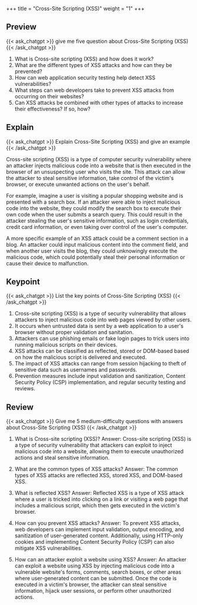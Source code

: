 +++
title = "Cross-Site Scripting (XSS)"
weight = "1"
+++
## Preview
{{< ask_chatgpt >}}
give me five question about Cross-Site Scripting (XSS)
{{< /ask_chatgpt >}}



1. What is Cross-site scripting (XSS) and how does it work? 
2. What are the different types of XSS attacks and how can they be prevented? 
3. How can web application security testing help detect XSS vulnerabilities? 
4. What steps can web developers take to prevent XSS attacks from occurring on their websites? 
5. Can XSS attacks be combined with other types of attacks to increase their effectiveness? If so, how?   

## Explain
{{< ask_chatgpt >}}
Explain Cross-Site Scripting (XSS) and give an example
{{< /ask_chatgpt >}}



Cross-site scripting (XSS) is a type of computer security vulnerability where an attacker injects malicious code into a website that is then executed in the browser of an unsuspecting user who visits the site. This attack can allow the attacker to steal sensitive information, take control of the victim's browser, or execute unwanted actions on the user's behalf.

For example, imagine a user is visiting a popular shopping website and is presented with a search box. If an attacker were able to inject malicious code into the website, they could modify the search box to execute their own code when the user submits a search query. This could result in the attacker stealing the user's sensitive information, such as login credentials, credit card information, or even taking over control of the user's computer.

A more specific example of an XSS attack could be a comment section in a blog. An attacker could input malicious content into the comment field, and when another user visits the blog, they could unknowingly execute the malicious code, which could potentially steal their personal information or cause their device to malfunction.   

## Keypoint
{{< ask_chatgpt >}}
List the key points of Cross-Site Scripting (XSS)
{{< /ask_chatgpt >}}



1. Cross-site scripting (XSS) is a type of security vulnerability that allows attackers to inject malicious code into web pages viewed by other users.
2. It occurs when untrusted data is sent by a web application to a user's browser without proper validation and sanitation.
3. Attackers can use phishing emails or fake login pages to trick users into running malicious scripts on their devices.
4. XSS attacks can be classified as reflected, stored or DOM-based based on how the malicious script is delivered and executed.
5. The impact of XSS attacks can range from session hijacking to theft of sensitive data such as usernames and passwords.
6. Prevention measures include input validation and sanitization, Content Security Policy (CSP) implementation, and regular security testing and reviews.   

## Review
{{< ask_chatgpt >}}
Give me 5 medium-difficulty questions with answers about Cross-Site Scripting (XSS)
{{< /ask_chatgpt >}}



1) What is Cross-site scripting (XSS)?
Answer: Cross-site scripting (XSS) is a type of security vulnerability that attackers can exploit to inject malicious code into a website, allowing them to execute unauthorized actions and steal sensitive information.

2) What are the common types of XSS attacks?
Answer: The common types of XSS attacks are reflected XSS, stored XSS, and DOM-based XSS. 

3) What is reflected XSS?
Answer: Reflected XSS is a type of XSS attack where a user is tricked into clicking on a link or visiting a web page that includes a malicious script, which then gets executed in the victim's browser.

4) How can you prevent XSS attacks?
Answer: To prevent XSS attacks, web developers can implement input validation, output encoding, and sanitization of user-generated content. Additionally, using HTTP-only cookies and implementing Content Security Policy (CSP) can also mitigate XSS vulnerabilities.

5) How can an attacker exploit a website using XSS?
Answer: An attacker can exploit a website using XSS by injecting malicious code into a vulnerable website's forms, comments, search boxes, or other areas where user-generated content can be submitted. Once the code is executed in a victim's browser, the attacker can steal sensitive information, hijack user sessions, or perform other unauthorized actions.   

